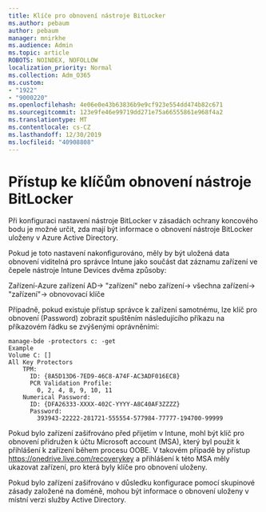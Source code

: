 ```yaml
---
title: Klíče pro obnovení nástroje BitLocker
ms.author: pebaum
author: pebaum
manager: mnirkhe
ms.audience: Admin
ms.topic: article
ROBOTS: NOINDEX, NOFOLLOW
localization_priority: Normal
ms.collection: Adm_O365
ms.custom:
- "1922"
- "9000220"
ms.openlocfilehash: 4e06e0e43b63836b9e9cf923e554dd474b82c671
ms.sourcegitcommit: 123e9fe46e99719dd271e75a66555861e968f4a2
ms.translationtype: MT
ms.contentlocale: cs-CZ
ms.lasthandoff: 12/30/2019
ms.locfileid: "40908808"
---
```

# <a name="accessing-bitlocker-recovery-keys"></a>Přístup ke klíčům obnovení nástroje BitLocker

Při konfiguraci nastavení nástroje BitLocker v zásadách ochrany koncového bodu je možné určit, zda mají být informace o obnovení nástroje BitLocker uloženy v Azure Active Directory.

Pokud je toto nastavení nakonfigurováno, měly by být uložená data obnovení viditelná pro správce Intune jako součást dat záznamu zařízení ve čepele nástroje Intune Devices dvěma způsoby:

Zařízení-Azure zařízení AD-> "zařízení" nebo zařízení-> všechna zařízení-> "zařízení"-> obnovovací klíče

Případně, pokud existuje přístup správce k zařízení samotnému, lze klíč pro obnovení (Password) zobrazit spuštěním následujícího příkazu na příkazovém řádku se zvýšenými oprávněními:

```
manage-bde -protectors c: -get
Example
Volume C: []
All Key Protectors
    TPM:
      ID: {8A5D13D6-7ED9-46C8-A74F-AC3ADF016EC8}
      PCR Validation Profile:
        0, 2, 4, 8, 9, 10, 11
    Numerical Password:
      ID: {DFA26333-XXXX-402C-YYYY-A8C40AF3ZZZZ}
      Password:
        393943-22222-281721-555554-577984-77777-194700-99999
```
Pokud bylo zařízení zašifrováno před přijetím v Intune, mohl být klíč pro obnovení přidružen k účtu Microsoft account (MSA), který byl použit k přihlášení k zařízení během procesu OOBE. V takovém případě by přístup https://onedrive.live.com/recoverykey a přihlášení k této MSA měly ukazovat zařízení, pro která byly klíče pro obnovení uloženy.
 
Pokud bylo zařízení zašifrováno v důsledku konfigurace pomocí skupinové zásady založené na doméně, mohou být informace o obnovení uloženy v místní verzi služby Active Directory.
 

